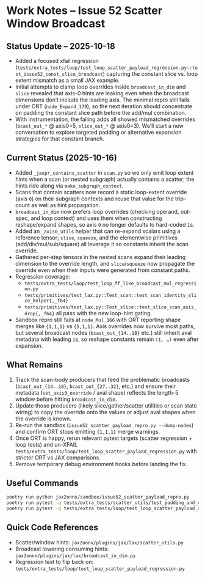 # Work Notes – Issue 52 Scatter Window Broadcast

## Status Update – 2025-10-18

- Added a focused xfail regression (`tests/extra_tests/loop/test_loop_scatter_payload_regression.py::test_issue52_const_slice_broadcast`) capturing the constant slice vs. loop extent mismatch as a small JAX example.
- Initial attempts to clamp loop overrides inside `broadcast_in_dim` and `slice` revealed that axis-0 hints are leaking even when the broadcast dimensions don’t include the leading axis. The minimal repro still fails under ORT (`node_Expand_179`), so the next iteration should concentrate on padding the constant slice path before the add/mul combination.
- With instrumentation, the failing adds all showed mismatched overrides (`bcast_out_*` @ axis0=5, `slice_out_*` @ axis0=3). We’ll start a new conversation to explore targeted padding or alternative expansion strategies for that constant branch.

## Current Status (2025-10-16)

- Added `_jaxpr_contains_scatter` in `scan.py` so we only emit loop extent hints when a scan (or nested subgraph) actually contains a scatter; the hints ride along via `make_subgraph_context`.
- Scans that contain scatters now record a static loop-extent override (axis `0`) on their subgraph contexts and reuse that value for the trip-count as well as hint propagation.
- `broadcast_in_dim` now prefers loop overrides (checking operand, out-spec, and loop context) and uses them when constructing reshape/expand shapes, so axis `0` no longer defaults to hard-coded `1`s.
- Added an `_axis0_utils` helper that can re-expand scalars using a reference tensor; `slice`, `squeeze`, and the elementwise primitives (add/div/mul/sub/square) all leverage it so constants inherit the scan override.
- Gathered per-step tensors in the nested scans expand their leading dimension to the override length, and `slice`/`squeeze` now propagate the override even when their inputs were generated from constant paths.
- Regression coverage:
  - `tests/extra_tests/loop/test_loop_ff_like_broadcast_mul_regression.py`
  - `tests/primitives/test_lax.py::Test_scan::test_scan_identity_slice_helper{,_f64}`
  - `tests/primitives/test_lax.py::Test_slice::test_slice_scan_axis_drop{,_f64}`
  all pass with the new loop-hint gating.
- Sandbox repro still fails at `node_Mul_166` with ORT reporting shape merges like `{1,1,1}` vs `{5,1,1}`. Axis overrides now survive most paths, but several broadcast nodes (`bcast_out_{14..18}` etc.) still inherit aval metadata with leading `1`s, so reshape constants remain `(1, …)` even after expansion.

## What Remains

1. Track the scan-body producers that feed the problematic broadcasts (`bcast_out_{14..18}`, `bcast_out_{27..32}`, etc.) and ensure their metadata (`set_axis0_override` / aval shape) reflects the length-5 window before hitting `broadcast_in_dim`.
2. Update those producers (likely slice/gather/scatter utilities or scan state wiring) to copy the override onto the values or adjust aval shapes when the override is known.
3. Re-run the sandbox (`issue52_scatter_payload_repro.py --dump-nodes`) and confirm ORT stops emitting `{1,1,1}` merge warnings.
4. Once ORT is happy, rerun relevant pytest targets (scatter regression + loop tests) and un-XFAIL `tests/extra_tests/loop/test_loop_scatter_payload_regression.py` with stricter ORT vs JAX comparisons.
5. Remove temporary debug environment hooks before landing the fix.

## Useful Commands

```bash
poetry run python jax2onnx/sandbox/issue52_scatter_payload_repro.py
poetry run pytest -q tests/extra_tests/scatter_utils/test_padding_and_expected_shape.py
poetry run pytest -q tests/extra_tests/loop/test_loop_scatter_payload_regression.py
```

## Quick Code References

- Scatter/window hints: `jax2onnx/plugins/jax/lax/scatter_utils.py`
- Broadcast lowering consuming hints: `jax2onnx/plugins/jax/lax/broadcast_in_dim.py`
- Regression test to flip back on: `tests/extra_tests/loop/test_loop_scatter_payload_regression.py`
